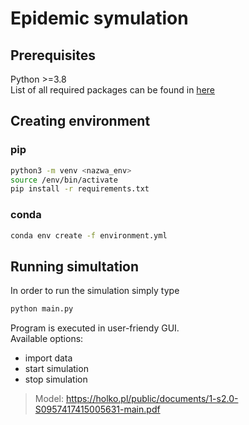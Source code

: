 # Epidemic symulation

## Prerequisites

Python >=3.8  
List of all required packages can be found in [here](./requirements.txt)

## Creating environment

### pip

```bash
python3 -m venv <nazwa_env>
source /env/bin/activate
pip install -r requirements.txt
```

### conda

```bash
conda env create -f environment.yml
```

## Running simultation

In order to run the simulation simply type

```bash
python main.py
```

Program is executed in user-friendy GUI.  
Available options:

* import data
* start simulation
* stop simulation

> Model: https://holko.pl/public/documents/1-s2.0-S0957417415005631-main.pdf